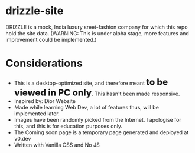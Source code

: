 # drizzle-site
DRIZZLE is a mock, India luxury sreet-fashion company for which this repo hold the site data.
(WARNING: This is under alpha stage, more features and improvement could be implemented.)


# Considerations
- This is a desktop-optimized site, and therefore meant <b style="font-weight: 800; font-size: 1.5rem">to be viewed in PC only</b>. This hasn't been made responsive.
- Inspired by: Dior Website
- Made while learning Web Dev, a lot of features thus, will be implemented later.
- Images have been randomly picked from the Internet. I apologise for this, and this is for education purposes only.
- The Coming soon page is a temporary page generated and deployed at v0.dev
- Written with Vanilla CSS and No JS
